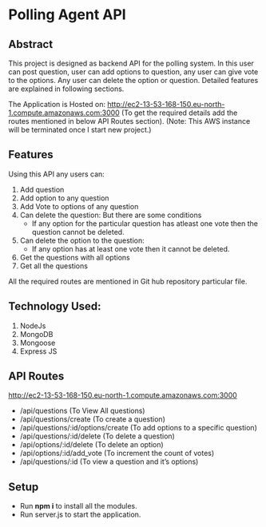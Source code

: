 # Polling Agent API

## Abstract

This project is designed as backend API for the polling system. In this user can post question, user can add options to question, any user can give vote to the options. Any user can delete the option or question.
Detailed features are explained in following sections.

The Application is Hosted on: http://ec2-13-53-168-150.eu-north-1.compute.amazonaws.com:3000 (To get the required details add the routes mentioned in below API Routes section).
(Note: This AWS instance will be terminated once I start new project.)

## Features

Using this API any users can:

1. Add question
2. Add option to any question
3. Add Vote to options of any question
4. Can delete the question: But there are some conditions
     - If any option for the particular question has atleast one vote then the question cannot be deleted.
5. Can delete the option to the question:
     - If any option has at least one vote then it cannot be deleted.
6. Get the questions with all options
7. Get all the questions

All the required routes are mentioned in Git hub repository particular file.

## Technology Used:

1. NodeJs
2. MongoDB
3. Mongoose
4. Express JS

## API Routes
http://ec2-13-53-168-150.eu-north-1.compute.amazonaws.com:3000
- /api/questions  (To View All questions)
- /api/questions/create (To create a question)
- /api/questions/:id/options/create (To add options to a specific question)
- /api/questions/:id/delete (To delete a question)
- /api/options/:id/delete (To delete an option)
- /api/options/:id/add_vote (To increment the count of votes)
- /api/questions/:id (To view a question and it’s options)

## Setup

- Run **npm i** to install all the modules.
- Run server.js to start the application.

